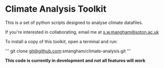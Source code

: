 # Climate Analysis Toolkit

This is a set of python scripts designed to analyse climate datafiles.

If you're interested in collaborating, email me at s.w.mangham@soton.ac.uk

To install a copy of this toolkit, open a terminal and run:


'''
git clone git@github.com:smangham/climate-analysis.git
'''

**This code is currently in development and not all features will work**

